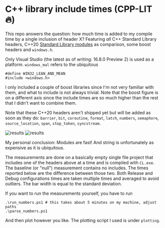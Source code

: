 # C++ library include times (CPP-LIT :fire:)
This repo answers the question: how much time is added to my compile time by a single inclusion of header X? Featuring *all* C++ Standard Library headers, C++20 [Standard Library modules](https://docs.microsoft.com/en-us/cpp/cpp/modules-cpp?view=vs-2019) as comparison, some boost headers and `windows.h`.

Only Visual Studio (the latest as of writing: 16.8.0 Preview 2) is used as a platform. `windows_mal` refers to the ubiquitous
```
#define WIN32_LEAN_AND_MEAN
#include <windows.h>
```
I only included a couple of boost libraries since I'm not very familiar with them, and what to include is not always trivial. Note that the boost figure is on a different axis since the include times are so much higher than the rest that I didn't want to combine them.

Note that these C++20 headers aren't shipped yet but will be added as soon as they do: `barrier`, `bit`, `coroutine`, `format`, `latch`, `numbers`, `semaphore`, `source_location`, `span`, `stop_token`, `syncstream`.

![results](http://s9w.io/cpp-lit/figure.png)
![results](http://s9w.io/cpp-lit/boost.png)

My personal conclusion: Modules are fast! And string is unfortunately as expensive as it is ubiquitous.

The measurements are done on a basically empty single file project that includes one of the headers above at a time and is compiled with `CL.exe`. The baseline (or "null") measurement contains no includes. The times reported below are the difference between those two. Both Release and Debug configurations times are taken multiple times and averaged to avoid outliers. The bar width is equal to the standard deviation.

If you want to run the measurements yourself, you have to run
```
.\run_numbers.ps1 # this takes about 5 minutes on my machine, adjust paths
.\parse_numbers.ps1
```
And then plot however you like. The plotting script I used is under `plotting`.
